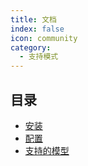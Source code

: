 ```yaml
---
title: 文档
index: false
icon: community
category:
  - 支持模式
---
```


## 目录

- [安装](install.md)
- [配置](config.md)
- [支持的模型](models/README.md)

